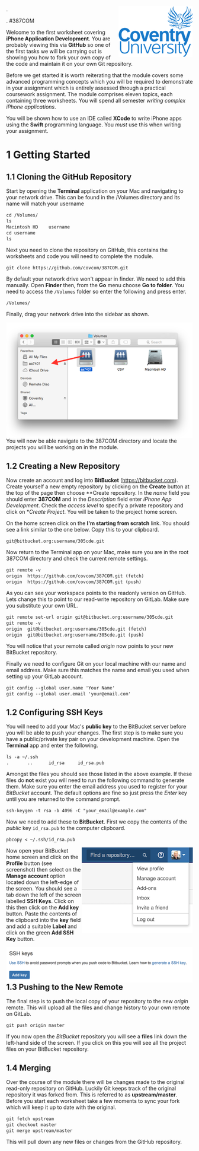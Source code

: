 <img align="right" src="labs/01 XCode/01 Introduction/images/uni_logo.png">
.

.
#387COM

Welcome to the first worksheet covering **iPhone Application Development**. You are probably viewing this via **GitHub** so one of the first tasks we will be carrying out is showing you how to fork your own copy of the code and maintain it on your own Git repository.

Before we get started it is worth reiterating that the module covers some advanced programming concepts which you will be required to demonstrate in your assignment which is entirely assessed through a practical coursework assignment. The module comprises eleven topics, each containing three worksheets. You will spend all semester *writing complex iPhone applications*.

You will be shown how to use an IDE called **XCode** to write iPhone apps using the **Swift** programming language. You *must* use this when writing your assignment.

# 1 Getting Started

## 1.1 Cloning the GitHub Repository

Start by opening the **Terminal** application on your Mac and navigating to your network drive. This can be found in the /Volumes directory and its name will match your username
```
cd /Volumes/
ls
Macintosh HD	username
cd username
ls
```
Next you need to clone the repository on GitHub, this contains the worksheets and code you will need to complete the module.
```
git clone https://github.com/covcom/387COM.git
```
By default your network drive won't appear in finder. We need to add this manually. Open **Finder** then, from the **Go** menu choose **Go to folder**. You need to access the `/Volumes` folder so enter the following and press enter.
```
/Volumes/
```
Finally, drag your network drive into the sidebar as shown.

<img align="right" src="labs/01 XCode/01 Introduction/images/finder.png">

You will now be able navigate to the 387COM directory and locate the projects you will be working on in the module.


## 1.2 Creating a New Repository

Now create an account and log into **BitBucket** (https://bitbucket.com). Create yourself a new empty repository by clicking on the **Create** button at the top of the page then choose **Create repository. In the *name* field you should enter **387COM** and in the *Description* field enter *iPhone App Development*. Check the *access level* to specify a private repository and click on **Create Project*. You will be taken to the project home screen.

On the home screen click on the **I'm starting from scratch** link. You should see a link similar to the one below. Copy this to your clipboard.
```
git@bitbucket.org:username/305cde.git
```
Now return to the Terminal app on your Mac, make sure you are in the root 387COM directory and check the current remote settings.
```
git remote -v
origin  https://github.com/covcom/387COM.git (fetch)
origin  https://github.com/covcom/387COM.git (push)
```
As you can see your workspace points to the readonly version on GitHub. Lets change this to point to our read-write repository on GitLab. Make sure you substitute your own URL.
```
git remote set-url origin git@bitbucket.org:username/305cde.git
git remote -v
origin  git@bitbucket.org:username/305cde.git (fetch)
origin  git@bitbucket.org:username/305cde.git (push)
```
You will notice that your remote called *origin* now points to your new BitBucket repository.

Finally we need to configure Git on your local machine with our name and email address. Make sure this matches the name and email you used when setting up your GitLab account.
```
git config --global user.name 'Your Name'
git config --global user.email 'your@email.com'
```

## 1.2 Configuring SSH Keys

You will need to add your Mac's **public key** to the BitBucket server before you will be able to push your changes. The first step is to make sure you have a public/private key pair on your development machine. Open the **Terminal** app and enter the following.
```
ls -a ~/.ssh
.		..		id_rsa     id_rsa.pub

```
Amongst the files you should see those listed in the above example. If these files do **not** exist you will need to run the following command to generate them. Make sure you enter the email address you used to register for your *BitBucket* account. The default options are fine so just press the *Enter* key until you are returned to the command prompt.
```
ssh-keygen -t rsa -b 4096 -C "your_email@example.com"
```
Now we need to add these to **BitBucket**. First we copy the contents of the *public* key `id_rsa.pub` to the computer clipboard.
```
pbcopy < ~/.ssh/id_rsa.pub
```

<img align="right" src="labs/01 XCode/01 Introduction/images/manage_account.png">

Now open your BitBucket home screen and click on the **Profile** button (see screenshot) then select on the **Manage account** option located down the left-edge of the screen. You should see a tab down the left of the screen labelled **SSH Keys**. Click on this then click on the **Add key** button. Paste the contents of the clipboard into the **key** field and add a suitable **Label** and click on the green **Add SSH Key** button.

<img align="right" src="labs/01 XCode/01 Introduction/images/add_key.png">

## 1.3 Pushing to the New Remote

The final step is to push the local copy of your repository to the new *origin* remote. This will upload all the files and change history to your own remote on GitLab.
```
git push origin master
```
If you now open the *BitBucket* repository you will see a **files** link down the left-hand side of the screen. If you click on this you will see all the project files on your BitBucket repository.

## 1.4 Merging

Over the course of the module there will be changes made to the original read-only repository on GitHub. Luckily Git keeps track of the original repository it was forked from. This is referred to as **upstream/master**. Before you start each worksheet take a few moments to sync your fork which will keep it up to date with the original.
```
git fetch upstream
git checkout master
git merge upstream/master
```
This will pull down any new files or changes from the GitHub repository.
